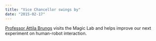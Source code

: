 ```yaml
---
title: "Vice Chancellor swings by"
date: "2015-02-17"
---
```

[Professor Attila Brungs](http://www.uts.edu.au/about/university/senior-executive/vice-chancellor-and-president) visits the Magic Lab and helps improve our next experiment on human-robot interaction.